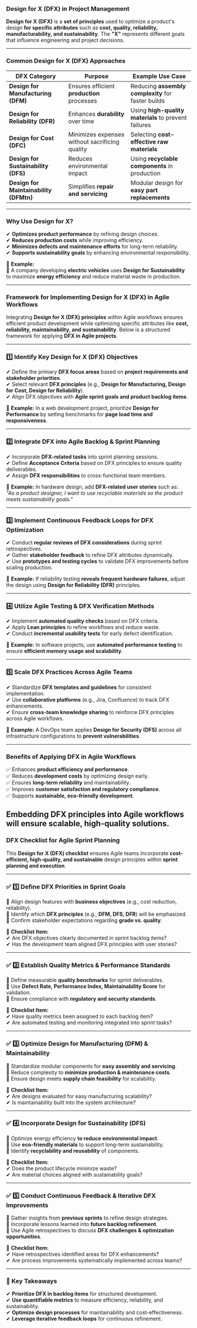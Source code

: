 ### **Design for X (DFX) in Project Management**

**Design for X (DFX)** is a **set of principles** used to optimize a product's design **for specific attributes** such as **cost, quality, reliability, manufacturability, and sustainability**. The **"X"** represents different goals that influence engineering and project decisions.

---

### **Common Design for X (DFX) Approaches**

| **DFX Category**                       | **Purpose**                                    | **Example Use Case**                                 |
| -------------------------------------- | ---------------------------------------------- | ---------------------------------------------------- |
| **Design for Manufacturing (DFM)**     | Ensures efficient **production** processes     | Reducing **assembly complexity** for faster builds   |
| **Design for Reliability (DFR)**       | Enhances **durability** over time              | Using **high-quality materials** to prevent failures |
| **Design for Cost (DFC)**              | Minimizes expenses without sacrificing quality | Selecting **cost-effective raw materials**           |
| **Design for Sustainability (DFS)**    | Reduces environmental impact                   | Using **recyclable components** in production        |
| **Design for Maintainability (DFMtn)** | Simplifies **repair and servicing**            | Modular design for **easy part replacements**        |

---

### **Why Use Design for X?**

✔ **Optimizes product performance** by refining design choices.  
✔ **Reduces production costs** while improving efficiency.  
✔ **Minimizes defects and maintenance efforts** for long-term reliability.  
✔ **Supports sustainability goals** by enhancing environmental responsibility.

📌 **Example:**  
🔹 A company developing **electric vehicles** uses **Design for Sustainability** to maximize **energy efficiency** and reduce material waste in production.

---

### **Framework for Implementing Design for X (DFX) in Agile Workflows**

Integrating **Design for X (DFX) principles** within Agile workflows ensures efficient product development while optimizing specific attributes like **cost, reliability, maintainability, and sustainability**. Below is a structured framework for applying **DFX in Agile projects**.

---

### **1️⃣ Identify Key Design for X (DFX) Objectives**

✔ Define the primary **DFX focus areas** based on **project requirements and stakeholder priorities**.  
✔ Select relevant **DFX principles** (e.g., **Design for Manufacturing, Design for Cost, Design for Reliability**).  
✔ Align DFX objectives with **Agile sprint goals and product backlog items**.

📌 **Example:** In a web development project, prioritize **Design for Performance** by setting benchmarks for **page load time and responsiveness**.

---

### **2️⃣ Integrate DFX into Agile Backlog & Sprint Planning**

✔ Incorporate **DFX-related tasks** into sprint planning sessions.  
✔ Define **Acceptance Criteria** based on DFX principles to ensure quality deliverables.  
✔ Assign **DFX responsibilities** to cross-functional team members.

📌 **Example:** In hardware design, add **DFX-related user stories** such as:  
_"As a product designer, I want to use recyclable materials so the product meets sustainability goals."_

---

### **3️⃣ Implement Continuous Feedback Loops for DFX Optimization**

✔ Conduct **regular reviews of DFX considerations** during sprint retrospectives.  
✔ Gather **stakeholder feedback** to refine DFX attributes dynamically.  
✔ Use **prototypes and testing cycles** to validate DFX improvements before scaling production.

📌 **Example:** If reliability testing **reveals frequent hardware failures**, adjust the design using **Design for Reliability (DFR)** principles.

---

### **4️⃣ Utilize Agile Testing & DFX Verification Methods**

✔ Implement **automated quality checks** based on DFX criteria.  
✔ Apply **Lean principles** to refine workflows and reduce waste.  
✔ Conduct **incremental usability tests** for early defect identification.

📌 **Example:** In software projects, use **automated performance testing** to ensure **efficient memory usage and scalability**.

---

### **5️⃣ Scale DFX Practices Across Agile Teams**

✔ Standardize **DFX templates and guidelines** for consistent implementation.  
✔ Use **collaborative platforms** (e.g., Jira, Confluence) to track DFX enhancements.  
✔ Ensure **cross-team knowledge sharing** to reinforce DFX principles across Agile workflows.

📌 **Example:** A DevOps team applies **Design for Security (DFS)** across all infrastructure configurations to **prevent vulnerabilities**.

---

### **Benefits of Applying DFX in Agile Workflows**

✅ Enhances **product efficiency and performance**.  
✅ Reduces **development costs** by optimizing design early.  
✅ Ensures **long-term reliability** and maintainability.  
✅ Improves **customer satisfaction and regulatory compliance**.  
✅ Supports **sustainable, eco-friendly development**.

## Embedding **DFX principles into Agile workflows** will ensure **scalable, high-quality solutions**.

### **DFX Checklist for Agile Sprint Planning**

This **Design for X (DFX) checklist** ensures Agile teams incorporate **cost-efficient, high-quality, and sustainable** design principles within **sprint planning and execution**.

---

### ✅ **1️⃣ Define DFX Priorities in Sprint Goals**

🔹 Align design features with **business objectives** (e.g., cost reduction, reliability).  
🔹 Identify which **DFX principles** (e.g., **DFM, DFS, DFR**) will be emphasized.  
🔹 Confirm stakeholder expectations regarding **grade vs. quality**.

📌 **Checklist Item:**  
✔ Are DFX objectives clearly documented in sprint backlog items?  
✔ Has the development team aligned DFX principles with user stories?

---

### ✅ **2️⃣ Establish Quality Metrics & Performance Standards**

🔹 Define measurable **quality benchmarks** for sprint deliverables.  
🔹 Use **Defect Rate, Performance Index, Maintainability Score** for validation.  
🔹 Ensure compliance with **regulatory and security standards**.

📌 **Checklist Item:**  
✔ Have quality metrics been assigned to each backlog item?  
✔ Are automated testing and monitoring integrated into sprint tasks?

---

### ✅ **3️⃣ Optimize Design for Manufacturing (DFM) & Maintainability**

🔹 Standardize modular components for **easy assembly and servicing**.  
🔹 Reduce complexity to **minimize production & maintenance costs**.  
🔹 Ensure design meets **supply chain feasibility** for scalability.

📌 **Checklist Item:**  
✔ Are designs evaluated for easy manufacturing scalability?  
✔ Is maintainability built into the system architecture?

---

### ✅ **4️⃣ Incorporate Design for Sustainability (DFS)**

🔹 Optimize energy efficiency **to reduce environmental impact**.  
🔹 Use **eco-friendly materials** to support long-term sustainability.  
🔹 Identify **recyclability and reusability** of components.

📌 **Checklist Item:**  
✔ Does the product lifecycle minimize waste?  
✔ Are material choices aligned with sustainability goals?

---

### ✅ **5️⃣ Conduct Continuous Feedback & Iterative DFX Improvements**

🔹 Gather insights from **previous sprints** to refine design strategies.  
🔹 Incorporate lessons learned into **future backlog refinement**.  
🔹 Use Agile retrospectives to discuss **DFX challenges & optimization opportunities**.

📌 **Checklist Item:**  
✔ Have retrospectives identified areas for DFX enhancements?  
✔ Are process improvements systematically implemented across teams?

---

### **🔹 Key Takeaways**

✔ **Prioritize DFX in backlog items** for structured development.  
✔ **Use quantifiable metrics** to measure efficiency, reliability, and sustainability.  
✔ **Optimize design processes** for maintainability and cost-effectiveness.  
✔ **Leverage iterative feedback loops** for continuous refinement.
